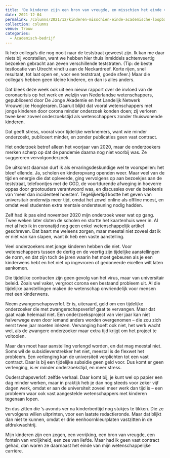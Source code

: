 ```yaml
---
title: 'De kinderen zijn een bron van vreugde, en misschien het einde van je academische loopbaan'
date: 2021-12-04
permalink: /columns/2021/12/kinderen-misschien-einde-academische-loopbaan/
collection: columns
venue: Trouw
categories:
  - Academisch-bedrijf
---
```


Ik heb collega’s die nog nooit naar de teststraat geweest zijn. Ik kan me daar niets bij voorstellen, want we hebben hier thuis inmiddels achtenveertig bezoeken gebracht aan zeven verschillende teststraten. (Tip: de beste testlocatie van Utrecht vindt u aan de Neckardreef. Korte rijen, snel resultaat, tot laat open en, voor een teststraat, goede sfeer.) Maar die collega’s hebben geen kleine kinderen, en dan is alles anders.

Dat bleek deze week ook uit een nieuw rapport over de invloed van de coronacrisis op het werk en welzijn van Nederlandse wetenschappers, gepubliceerd door De Jonge Akademie en het Landelijk Netwerk Vrouwelijke Hoogleraren. Daaruit blijkt dat vooral wetenschappers met jonge kinderen door corona minder onderzoek konden doen; zij verloren twee keer zoveel onderzoekstijd als wetenschappers zonder thuiswonende kinderen.

Dat geeft stress, vooral voor tijdelijke werknemers, want wie minder onderzoekt, publiceert minder, en zonder publicaties geen vast contract.

Het onderzoek betrof alleen het voorjaar van 2020, maar de onderzoekers merken scherp op dat de pandemie daarna nog niet voorbij was. Ze suggereren vervolgonderzoek.

De uitkomst daarvan durf ik als ervaringsdeskundige wel te voorspellen: het bleef ellende. Ja, scholen en kinderopvang openden weer. Maar veel van de tijd en energie die dat opleverde, ging vervolgens op aan bezoekjes aan de teststraat, telefoontjes met de GGD, de voortdurende afweging in hoeverre oppas door grootouders verantwoord was, en discussies over de betekenis van ‘meer dan incidenteel hoesten’. Tegelijkertijd kostte het geven van universitair onderwijs meer tijd, omdat het zowel online als offline moest, en omdat veel studenten extra mentale ondersteuning nodig hadden.

Zelf had ik pas eind november 2020 mijn onderzoek weer wat op gang. Twee weken later sloten de scholen en stortte het kaartenhuis weer in. Al met al heb ik in coronatijd nog geen enkel wetenschappelijk artikel geschreven. Dat baart me weleens zorgen, maar meestal niet zoveel dat ik er niet van kan slapen, want ik heb een vaste aanstelling.

Veel onderzoekers met jonge kinderen hebben die niet. Voor wetenschappers tussen de dertig en de veertig zijn tijdelijke aanstellingen de norm, en dat zijn toch de jaren waarin het moet gebeuren als je een kinderwens hebt en het niet op ingevroren of gedoneerde eicellen wilt laten aankomen.

Die tijdelijke contracten zijn geen gevolg van het virus, maar van universitair beleid. Zoals wel vaker, vergroot corona een bestaand probleem uit. Al die tijdelijke aanstellingen maken de wetenschap onvriendelijk voor mensen met een kinderwens.

Neem zwangerschapsverlof. Er is, uiteraard, geld om een tijdelijke onderzoeker die met zwangerschapsverlof gaat te vervangen. Maar dat gaat vaak helemaal niet. Een onderzoeksproject van vier jaar kan niet halverwege even door iemand anders worden overgenomen – die zou zich eerst twee jaar moeten inlezen. Vervanging hoeft ook niet, het werk wacht wel, als de zwangere onderzoeker maar extra tijd krijgt om het project te voltooien.

Maar dan moet haar aanstelling verlengd worden, en dat mag meestal niet. Soms wil de subsidieverstrekker het niet, meestal is de flexwet het probleem. Een verlenging kan de universiteit verplichten tot een vast contract. Daar is bij een tijdelijke subsidie geen geld voor. Dus komt er geen verlenging, is er minder onderzoekstijd, en meer stress.

Ouderschapsverlof: zelfde verhaal. Daar komt bij, je kunt wel op papier een dag minder werken, maar in praktijk heb je dan nog steeds voor zeker vijf dagen werk, omdat er aan de universiteit zoveel meer werk dan tijd is – een probleem waar ook vast aangestelde wetenschappers met kinderen tegenaan lopen.

En dus zitten die ’s avonds ver na kinderbedtijd nog stukjes te tikken. Die ze vervolgens willen uitprinten, voor een laatste redactieronde. Maar dat blijkt dan niet te kunnen, omdat er drie eenhoornkleurplaten vastzitten in de afdrukwachtrij.

Mijn kinderen zijn een zegen, een verrijking, een bron van vreugde, een fontein van vrolijkheid, een zee van liefde. Maar had ik geen vast contract gehad, dan waren ze daarnaast het einde van mijn wetenschappelijke carrière.
